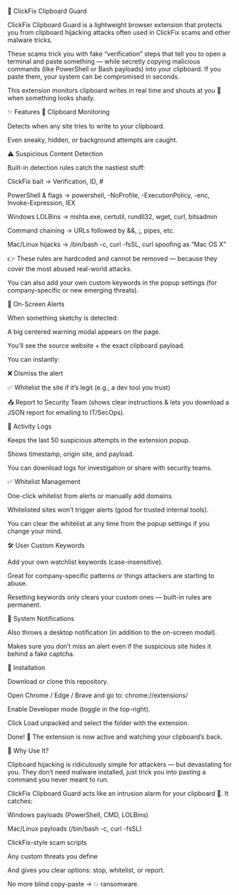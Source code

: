 🚨 ClickFix Clipboard Guard

ClickFix Clipboard Guard is a lightweight browser extension that protects you from clipboard hijacking attacks often used in ClickFix scams and other malware tricks.

These scams trick you with fake “verification” steps that tell you to open a terminal and paste something — while secretly copying malicious commands (like PowerShell or Bash payloads) into your clipboard. If you paste them, your system can be compromised in seconds.

This extension monitors clipboard writes in real time and shouts at you 🚨 when something looks shady.

✨ Features
🔎 Clipboard Monitoring

Detects when any site tries to write to your clipboard.

Even sneaky, hidden, or background attempts are caught.

⚠ Suspicious Content Detection

Built-in detection rules catch the nastiest stuff:

ClickFix bait → Verification, ID, #

PowerShell & flags → powershell, -NoProfile, -ExecutionPolicy, -enc, Invoke-Expression, IEX

Windows LOLBins → mshta.exe, certutil, rundll32, wget, curl, bitsadmin

Command chaining → URLs followed by &&, ;, pipes, etc.

Mac/Linux hijacks → /bin/bash -c, curl -fsSL, curl spoofing as “Mac OS X”

👉 These rules are hardcoded and cannot be removed — because they cover the most abused real-world attacks.

You can also add your own custom keywords in the popup settings (for company-specific or new emerging threats).

📢 On-Screen Alerts

When something sketchy is detected:

A big centered warning modal appears on the page.

You’ll see the source website + the exact clipboard payload.

You can instantly:

❌ Dismiss the alert

✅ Whitelist the site if it’s legit (e.g., a dev tool you trust)

📤 Report to Security Team (shows clear instructions & lets you download a JSON report for emailing to IT/SecOps).

📜 Activity Logs

Keeps the last 50 suspicious attempts in the extension popup.

Shows timestamp, origin site, and payload.

You can download logs for investigation or share with security teams.

✅ Whitelist Management

One-click whitelist from alerts or manually add domains.

Whitelisted sites won’t trigger alerts (good for trusted internal tools).

You can clear the whitelist at any time from the popup settings if you change your mind.

🛠️ User Custom Keywords

Add your own watchlist keywords (case-insensitive).

Great for company-specific patterns or things attackers are starting to abuse.

Resetting keywords only clears your custom ones — built-in rules are permanent.

🔔 System Notifications

Also throws a desktop notification (in addition to the on-screen modal).

Makes sure you don’t miss an alert even if the suspicious site hides it behind a fake captcha.

📂 Installation

Download or clone this repository.

Open Chrome / Edge / Brave and go to: chrome://extensions/

Enable Developer mode (toggle in the top-right).

Click Load unpacked and select the folder with the extension.

Done! 🎉 The extension is now active and watching your clipboard’s back.

🔐 Why Use It?

Clipboard hijacking is ridiculously simple for attackers — but devastating for you.
They don’t need malware installed, just trick you into pasting a command you never meant to run.

ClickFix Clipboard Guard acts like an intrusion alarm for your clipboard 🚨.
It catches:

Windows payloads (PowerShell, CMD, LOLBins)

Mac/Linux payloads (/bin/bash -c, curl -fsSL)

ClickFix-style scam scripts

Any custom threats you define

And gives you clear options: stop, whitelist, or report.

No more blind copy-paste → 💥 ransomware.
